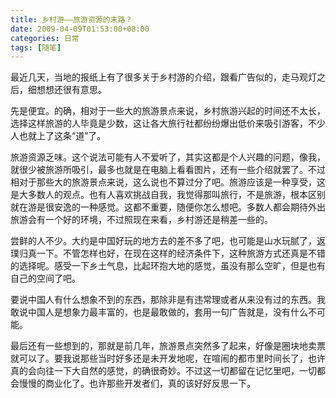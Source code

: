 ```yaml
---
title: 乡村游——旅游资源的末路？
date: 2009-04-09T01:53:00+08:00
categories: 日常
tags: [随笔]
---
```


最近几天，当地的报纸上有了很多关于乡村游的介绍，跟看广告似的，走马观灯之后，细想想还很有意思。

先是便宜。的确，相对于一些大的旅游景点来说，乡村旅游兴起的时间还不太长，选择这样旅游的人毕竟是少数，这让各大旅行社都纷纷爆出低价来吸引游客，不少人也就上了这条“道”了。

旅游资源乏味。这个说法可能有人不爱听了，其实这都是个人兴趣的问题，像我，就很少被旅游所吸引，最多也就是在电脑上看看图片，还有一些介绍就罢了。不过相对于那些大的旅游景点来说，这么说也不算过分了吧。旅游应该是一种享受，这是大多数人的观点。也有人喜欢挑战自我，我觉得那叫旅行，不是旅游，根本区别就在游是很安逸的一种感觉。这都不重要，随便你怎么想吧。多数人都会期待外出旅游会有一个好的环境，不过照现在来看，乡村游还是稍差一些的。<!--more-->

尝鲜的人不少。大约是中国好玩的地方去的差不多了吧，也可能是山水玩腻了，返璞归真一下。不管怎样也好，在现在这样的经济条件下，这种旅游方式还真是不错的选择呢。感受一下乡土气息，比起环抱大地的感觉，虽没有那么空旷，但是也有自己的空间了吧。

要说中国人有什么想象不到的东西，那除非是有违常理或者从来没有过的东西。我敢说中国人是想象力最丰富的，也是最敢做的，套用一句广告就是，没有什么不可能。

最后还有一些想到的，那就是前几年，旅游景点突然多了起来，好像是圈块地卖票就可以了。要我说那些当时好多还是未开发地呢，在喧闹的都市里时间长了，也许真的会向往一下大自然的感觉，的确很奇妙。不过这一切都留在记忆里吧，一切都会慢慢的商业化了。也许那些开发者们，真的该好好反思一下。
